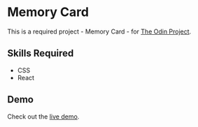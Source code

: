 # Memory Card
This is a required project - Memory Card - for [The Odin Project](https://www.theodinproject.com/).

## Skills Required
- CSS
- React

## Demo
Check out the [live demo](https://sjdumas.github.io/memory-card).